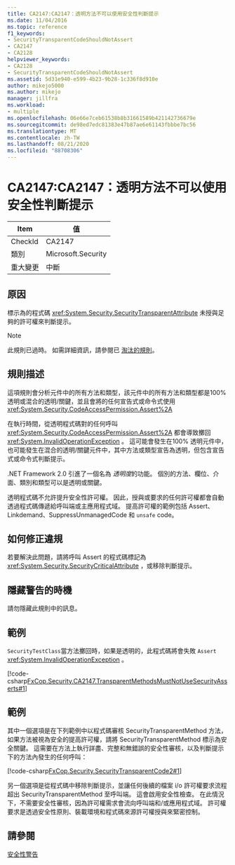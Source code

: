 ```yaml
---
title: CA2147:CA2147：透明方法不可以使用安全性判斷提示
ms.date: 11/04/2016
ms.topic: reference
f1_keywords:
- SecurityTransparentCodeShouldNotAssert
- CA2147
- CA2128
helpviewer_keywords:
- CA2128
- SecurityTransparentCodeShouldNotAssert
ms.assetid: 5d31e940-e599-4b23-9b28-1c336f8d910e
author: mikejo5000
ms.author: mikejo
manager: jillfra
ms.workload:
- multiple
ms.openlocfilehash: 06e66e7ceb61538b8b31661589b421142736679e
ms.sourcegitcommit: de98ed7edc81383e47b87ae6e61143fbbbe7bc56
ms.translationtype: MT
ms.contentlocale: zh-TW
ms.lasthandoff: 08/21/2020
ms.locfileid: "88708306"
---
```

# <a name="ca2147-transparent-methods-may-not-use-security-asserts"></a>CA2147:CA2147：透明方法不可以使用安全性判斷提示

|Item|值|
|-|-|
|CheckId|CA2147|
|類別|Microsoft.Security|
|重大變更|中斷|

## <a name="cause"></a>原因
標示為的程式碼 <xref:System.Security.SecurityTransparentAttribute> 未授與足夠的許可權來判斷提示。

> [!NOTE]
> 此規則已過時。 如需詳細資訊，請參閱已 [淘汰的規則](fxcop-rule-port-status.md#deprecated-rules)。

## <a name="rule-description"></a>規則描述
這項規則會分析元件中的所有方法和類型，該元件中的所有方法和類型都是100% 透明或混合的透明/關鍵，並且會將的任何宣告式或命令式使用 <xref:System.Security.CodeAccessPermission.Assert%2A>

在執行時間，從透明程式碼對的任何呼叫 <xref:System.Security.CodeAccessPermission.Assert%2A> 都會導致擲回 <xref:System.InvalidOperationException> 。 這可能會發生在100% 透明元件中，也可能發生在混合的透明/關鍵元件中，其中方法或類型宣告為透明，但包含宣告式或命令式判斷提示。

.NET Framework 2.0 引進了一個名為 *透明度*的功能。 個別的方法、欄位、介面、類別和類型可以是透明或關鍵。

透明程式碼不允許提升安全性許可權。 因此，授與或要求的任何許可權都會自動透過程式碼傳遞給呼叫端或主應用程式域。 提高許可權的範例包括 Assert、Linkdemand、SuppressUnmanagedCode 和 `unsafe` code。

## <a name="how-to-fix-violations"></a>如何修正違規
若要解決此問題，請將呼叫 Assert 的程式碼標記為 <xref:System.Security.SecurityCriticalAttribute> ，或移除判斷提示。

## <a name="when-to-suppress-warnings"></a>隱藏警告的時機
請勿隱藏此規則中的訊息。

## <a name="example"></a>範例
`SecurityTestClass`當方法擲回時，如果是透明的，此程式碼將會失敗 `Assert` <xref:System.InvalidOperationException> 。

[!code-csharp[FxCop.Security.CA2147.TransparentMethodsMustNotUseSecurityAsserts#1](../code-quality/codesnippet/CSharp/ca2147-transparent-methods-may-not-use-security-asserts_1.cs)]

## <a name="example"></a>範例
其中一個選項是在下列範例中以程式碼審核 SecurityTransparentMethod 方法，如果方法被視為安全的提高許可權，請將 SecurityTransparentMethod 標示為安全關鍵。 這需要在方法上執行詳盡、完整和無錯誤的安全性審核，以及判斷提示下的方法內發生的任何呼叫：

[!code-csharp[FxCop.Security.SecurityTransparentCode2#1](../code-quality/codesnippet/CSharp/ca2147-transparent-methods-may-not-use-security-asserts_2.cs)]

另一個選項是從程式碼中移除判斷提示，並讓任何後續的檔案 i/o 許可權要求流程超出 SecurityTransparentMethod 至呼叫端。 這會啟用安全性檢查。 在此情況下，不需要安全性審核，因為許可權需求會流向呼叫端和/或應用程式域。 許可權要求是透過安全性原則、裝載環境和程式碼來源許可權授與來緊密控制。

## <a name="see-also"></a>請參閱
[安全性警告](../code-quality/security-warnings.md)
